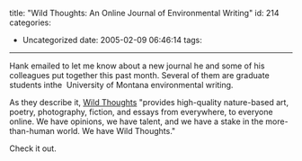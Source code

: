 title: "Wild Thoughts: An Online Journal of Environmental Writing"
id: 214
categories:
  - Uncategorized
date: 2005-02-09 06:46:14
tags:
---

Hank emailed to let me know about a new journal he and some of his colleagues put together this past month. Several of them are graduate students inthe  University of Montana environmental writing.

As they describe it, [Wild Thoughts](http://www.wildthoughts.org/) &quot;provides high-quality nature-based art, poetry,
                      photography, fiction, and essays from everywhere, to everyone
                      online. We have opinions, we have talent, and we have a
                      stake in the more-than-human world. We have Wild Thoughts.&quot;

Check it out. 